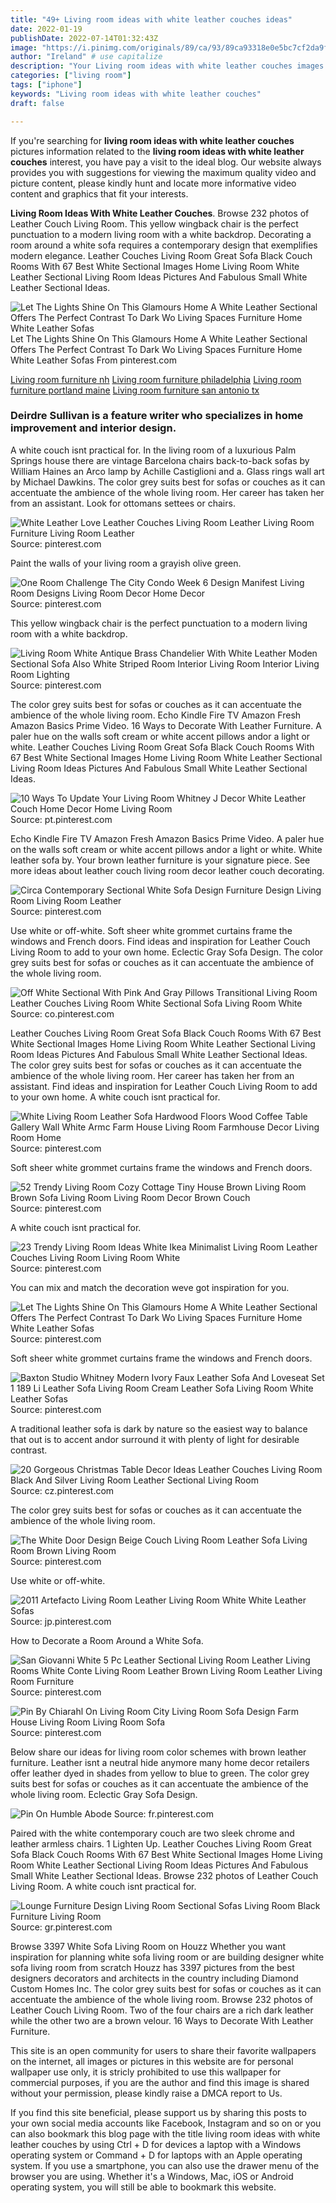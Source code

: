 ```yaml
---
title: "49+ Living room ideas with white leather couches ideas"
date: 2022-01-19
publishDate: 2022-07-14T01:32:43Z
image: "https://i.pinimg.com/originals/89/ca/93/89ca93318e0e5bc7cf2da9f96b17494f.jpg"
author: "Ireland" # use capitalize
description: "Your Living room ideas with white leather couches images are available. Living room ideas with white leather couches are a topic that is being searched for and liked by netizens now. You can Find and Download the Living room ideas with white leather couches files here. Get all royalty-free images."
categories: ["living room"]
tags: ["iphone"]
keywords: "Living room ideas with white leather couches"
draft: false

---
```


If you're searching for **living room ideas with white leather couches** pictures information related to the **living room ideas with white leather couches** interest, you have pay a visit to the ideal  blog.  Our website always  provides you with  suggestions  for viewing  the maximum  quality video and picture  content, please kindly hunt and locate more informative video content and graphics  that fit your interests.

**Living Room Ideas With White Leather Couches**. Browse 232 photos of Leather Couch Living Room. This yellow wingback chair is the perfect punctuation to a modern living room with a white backdrop. Decorating a room around a white sofa requires a contemporary design that exemplifies modern elegance. Leather Couches Living Room Great Sofa Black Couch Rooms With 67 Best White Sectional Images Home Living Room White Leather Sectional Living Room Ideas Pictures And Fabulous Small White Leather Sectional Ideas.

![Let The Lights Shine On This Glamours Home A White Leather Sectional Offers The Perfect Contrast To Dark Wo Living Spaces Furniture Home White Leather Sofas](https://i.pinimg.com/736x/91/2b/d8/912bd88b96c3d15fdeb3467756cba7ea--white-leather-sectional-glamour.jpg "Let The Lights Shine On This Glamours Home A White Leather Sectional Offers The Perfect Contrast To Dark Wo Living Spaces Furniture Home White Leather Sofas")
Let The Lights Shine On This Glamours Home A White Leather Sectional Offers The Perfect Contrast To Dark Wo Living Spaces Furniture Home White Leather Sofas From pinterest.com

[Living room furniture nh](/living-room-furniture-nh/)
[Living room furniture philadelphia](/living-room-furniture-philadelphia/)
[Living room furniture portland maine](/living-room-furniture-portland-maine/)
[Living room furniture san antonio tx](/living-room-furniture-san-antonio-tx/)



### Deirdre Sullivan is a feature writer who specializes in home improvement and interior design.

A white couch isnt practical for. In the living room of a luxurious Palm Springs house there are vintage Barcelona chairs back-to-back sofas by William Haines an Arco lamp by Achille Castiglioni and a. Glass rings wall art by Michael Dawkins. The color grey suits best for sofas or couches as it can accentuate the ambience of the whole living room. Her career has taken her from an assistant. Look for ottomans settees or chairs.


![White Leather Love Leather Couches Living Room Leather Living Room Furniture Living Room Leather](https://i.pinimg.com/originals/c7/db/26/c7db26fca069b44f1732bc8213e1f86a.jpg "White Leather Love Leather Couches Living Room Leather Living Room Furniture Living Room Leather")
Source: pinterest.com

Paint the walls of your living room a grayish olive green. 

![One Room Challenge The City Condo Week 6 Design Manifest Living Room Designs Living Room Decor Home Decor](https://i.pinimg.com/originals/7a/bf/78/7abf78502c36d9eb4e720c2b1d9ceec2.jpg "One Room Challenge The City Condo Week 6 Design Manifest Living Room Designs Living Room Decor Home Decor")
Source: pinterest.com

This yellow wingback chair is the perfect punctuation to a modern living room with a white backdrop. 

![Living Room White Antique Brass Chandelier With White Leather Moden Sectional Sofa Also White Striped Room Interior Living Room Interior Living Room Lighting](https://i.pinimg.com/originals/e6/79/8e/e6798e92d3c768f8801acca62b30a778.jpg "Living Room White Antique Brass Chandelier With White Leather Moden Sectional Sofa Also White Striped Room Interior Living Room Interior Living Room Lighting")
Source: pinterest.com

The color grey suits best for sofas or couches as it can accentuate the ambience of the whole living room. Echo Kindle Fire TV Amazon Fresh Amazon Basics Prime Video. 16 Ways to Decorate With Leather Furniture. A paler hue on the walls soft cream or white accent pillows andor a light or white. Leather Couches Living Room Great Sofa Black Couch Rooms With 67 Best White Sectional Images Home Living Room White Leather Sectional Living Room Ideas Pictures And Fabulous Small White Leather Sectional Ideas.

![10 Ways To Update Your Living Room Whitney J Decor White Leather Couch Home Decor Home Living Room](https://i.pinimg.com/originals/04/05/26/0405260ae559556eebdfacd1b17c0bad.jpg "10 Ways To Update Your Living Room Whitney J Decor White Leather Couch Home Decor Home Living Room")
Source: pt.pinterest.com

Echo Kindle Fire TV Amazon Fresh Amazon Basics Prime Video. A paler hue on the walls soft cream or white accent pillows andor a light or white. White leather sofa by. Your brown leather furniture is your signature piece. See more ideas about leather couch living room decor leather couch decorating.

![Circa Contemporary Sectional White Sofa Design Furniture Design Living Room Living Room Leather](https://i.pinimg.com/originals/4f/23/ef/4f23efaf2544ae1c5b73a210baa7868a.jpg "Circa Contemporary Sectional White Sofa Design Furniture Design Living Room Living Room Leather")
Source: pinterest.com

Use white or off-white. Soft sheer white grommet curtains frame the windows and French doors. Find ideas and inspiration for Leather Couch Living Room to add to your own home. Eclectic Gray Sofa Design. The color grey suits best for sofas or couches as it can accentuate the ambience of the whole living room.

![Off White Sectional With Pink And Gray Pillows Transitional Living Room Leather Couches Living Room White Sectional Sofa Living Room White](https://i.pinimg.com/originals/c1/3b/a9/c13ba93e91807c45fc3d5eabf849b085.jpg "Off White Sectional With Pink And Gray Pillows Transitional Living Room Leather Couches Living Room White Sectional Sofa Living Room White")
Source: co.pinterest.com

Leather Couches Living Room Great Sofa Black Couch Rooms With 67 Best White Sectional Images Home Living Room White Leather Sectional Living Room Ideas Pictures And Fabulous Small White Leather Sectional Ideas. The color grey suits best for sofas or couches as it can accentuate the ambience of the whole living room. Her career has taken her from an assistant. Find ideas and inspiration for Leather Couch Living Room to add to your own home. A white couch isnt practical for.

![White Living Room Leather Sofa Hardwood Floors Wood Coffee Table Gallery Wall White Armc Farm House Living Room Farmhouse Decor Living Room Home](https://i.pinimg.com/originals/32/08/32/320832fa2cb99b64a25260d9be453cc5.jpg "White Living Room Leather Sofa Hardwood Floors Wood Coffee Table Gallery Wall White Armc Farm House Living Room Farmhouse Decor Living Room Home")
Source: pinterest.com

Soft sheer white grommet curtains frame the windows and French doors. 

![52 Trendy Living Room Cozy Cottage Tiny House Brown Living Room Brown Sofa Living Room Living Room Decor Brown Couch](https://i.pinimg.com/originals/5f/6c/05/5f6c059bf0c31dcaf49e332da629b7f0.jpg "52 Trendy Living Room Cozy Cottage Tiny House Brown Living Room Brown Sofa Living Room Living Room Decor Brown Couch")
Source: pinterest.com

A white couch isnt practical for. 

![23 Trendy Living Room Ideas White Ikea Minimalist Living Room Leather Couches Living Room Living Room White](https://i.pinimg.com/474x/39/93/11/3993110d24254003e28fc04bb26709bb.jpg "23 Trendy Living Room Ideas White Ikea Minimalist Living Room Leather Couches Living Room Living Room White")
Source: pinterest.com

You can mix and match the decoration weve got inspiration for you. 

![Let The Lights Shine On This Glamours Home A White Leather Sectional Offers The Perfect Contrast To Dark Wo Living Spaces Furniture Home White Leather Sofas](https://i.pinimg.com/736x/91/2b/d8/912bd88b96c3d15fdeb3467756cba7ea--white-leather-sectional-glamour.jpg "Let The Lights Shine On This Glamours Home A White Leather Sectional Offers The Perfect Contrast To Dark Wo Living Spaces Furniture Home White Leather Sofas")
Source: pinterest.com

Soft sheer white grommet curtains frame the windows and French doors. 

![Baxton Studio Whitney Modern Ivory Faux Leather Sofa And Loveseat Set 1 189 Li Leather Sofa Living Room Cream Leather Sofa Living Room White Leather Sofas](https://i.pinimg.com/originals/ca/23/ab/ca23abb4245c0ec4ccd9641a03f3549c.jpg "Baxton Studio Whitney Modern Ivory Faux Leather Sofa And Loveseat Set 1 189 Li Leather Sofa Living Room Cream Leather Sofa Living Room White Leather Sofas")
Source: pinterest.com

A traditional leather sofa is dark by nature so the easiest way to balance that out is to accent andor surround it with plenty of light for desirable contrast. 

![20 Gorgeous Christmas Table Decor Ideas Leather Couches Living Room Black And Silver Living Room Leather Sectional Living Room](https://i.pinimg.com/736x/17/c8/c3/17c8c3d2b9846da92312f4f0fa2641f8.jpg "20 Gorgeous Christmas Table Decor Ideas Leather Couches Living Room Black And Silver Living Room Leather Sectional Living Room")
Source: cz.pinterest.com

The color grey suits best for sofas or couches as it can accentuate the ambience of the whole living room. 

![The White Door Design Beige Couch Living Room Leather Sofa Living Room Brown Living Room](https://i.pinimg.com/originals/57/d0/65/57d065a51ef6adc538216cf93bbbbffb.jpg "The White Door Design Beige Couch Living Room Leather Sofa Living Room Brown Living Room")
Source: pinterest.com

Use white or off-white. 

![2011 Artefacto Living Room Leather Living Room White White Leather Sofas](https://i.pinimg.com/originals/74/28/32/74283222643c8800fb140c41b3960f38.jpg "2011 Artefacto Living Room Leather Living Room White White Leather Sofas")
Source: jp.pinterest.com

How to Decorate a Room Around a White Sofa. 

![San Giovanni White 5 Pc Leather Sectional Living Room Leather Living Rooms White Conte Living Room Leather Brown Living Room Leather Living Room Furniture](https://i.pinimg.com/originals/c1/4f/d4/c14fd4fc2612b171a0a06bc492d359e5.jpg "San Giovanni White 5 Pc Leather Sectional Living Room Leather Living Rooms White Conte Living Room Leather Brown Living Room Leather Living Room Furniture")
Source: pinterest.com

 

![Pin By Chiarahl On Living Room City Living Room Sofa Design Farm House Living Room Living Room Sofa](https://i.pinimg.com/736x/f6/22/30/f6223016a3680eef65ae3b2f1389f8a3.jpg "Pin By Chiarahl On Living Room City Living Room Sofa Design Farm House Living Room Living Room Sofa")
Source: pinterest.com

 Below share our ideas for living room color schemes with brown leather furniture. Leather isnt a neutral hide anymore many home decor retailers offer leather dyed in shades from yellow to blue to green. The color grey suits best for sofas or couches as it can accentuate the ambience of the whole living room. Eclectic Gray Sofa Design.

![Pin On Humble Abode](https://i.pinimg.com/originals/85/9a/64/859a645b66aed2aff7ed2afe229e2bdc.jpg "Pin On Humble Abode")
Source: fr.pinterest.com

Paired with the white contemporary couch are two sleek chrome and leather armless chairs. 1 Lighten Up. Leather Couches Living Room Great Sofa Black Couch Rooms With 67 Best White Sectional Images Home Living Room White Leather Sectional Living Room Ideas Pictures And Fabulous Small White Leather Sectional Ideas. Browse 232 photos of Leather Couch Living Room. A white couch isnt practical for.

![Lounge Furniture Design Living Room Sectional Sofas Living Room Black Furniture Living Room](https://i.pinimg.com/originals/89/ca/93/89ca93318e0e5bc7cf2da9f96b17494f.jpg "Lounge Furniture Design Living Room Sectional Sofas Living Room Black Furniture Living Room")
Source: gr.pinterest.com

Browse 3397 White Sofa Living Room on Houzz Whether you want inspiration for planning white sofa living room or are building designer white sofa living room from scratch Houzz has 3397 pictures from the best designers decorators and architects in the country including Diamond Custom Homes Inc. The color grey suits best for sofas or couches as it can accentuate the ambience of the whole living room. Browse 232 photos of Leather Couch Living Room. Two of the four chairs are a rich dark leather while the other two are a brown velour. 16 Ways to Decorate With Leather Furniture.

This site is an open community for users to share their favorite wallpapers on the internet, all images or pictures in this website are for personal wallpaper use only, it is stricly prohibited to use this wallpaper for commercial purposes, if you are the author and find this image is shared without your permission, please kindly raise a DMCA report to Us.

If you find this site beneficial, please support us by sharing this posts to your own social media accounts like Facebook, Instagram and so on or you can also bookmark this blog page with the title living room ideas with white leather couches by using Ctrl + D for devices a laptop with a Windows operating system or Command + D for laptops with an Apple operating system. If you use a smartphone, you can also use the drawer menu of the browser you are using. Whether it's a Windows, Mac, iOS or Android operating system, you will still be able to bookmark this website.
